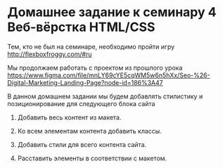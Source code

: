 # Домашнее задание к семинару 4 Веб-вёрстка HTML/CSS

Тем, кто не был на семинаре, необходимо пройти игру <http://flexboxfroggy.com/#ru>

Мы продолжаем работать с проектом из прошлого урока <https://www.figma.com/file/mnLY69cYE5cqWM5w6n5hXx/Seo-%26-Digital-Marketing-Landing-Page?node-id=186%3A47>

В данном домашнем задании мы будем добавлять стилистику и позиционирование для следующего блока сайта

1. Добавить весь контент из макета.

2. Ко всем элементам контента добавить классы.

3. Добавить стили для всего контента сайта.

4. Расставить элементы в соответствии с макетом.
